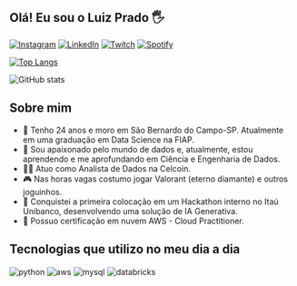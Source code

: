 ## Olá! Eu sou o Luiz Prado 🖐️

[![Instagram](https://img.shields.io/badge/Instagram-E4405F?style=for-the-badge&logo=instagram&logoColor=white)](https://instagram.com/luizbprado)
[![LinkedIn](https://img.shields.io/badge/LinkedIn-0077B5?style=for-the-badge&logo=linkedin&logoColor=white)](https://www.linkedin.com/in/luizotavio-prado)
[![Twitch](https://img.shields.io/badge/Twitch-9146FF?style=for-the-badge&logo=twitch&logoColor=white)](https://twitch.tv/luizzzbp)
[![Spotify](https://img.shields.io/badge/Spotify-1ED760?&style=for-the-badge&logo=spotify&logoColor=white)](https://open.spotify.com/user/sheeran_coffe?si=a07062044fcc400a)

[![Top Langs](https://github-readme-stats.vercel.app/api/top-langs/?username=luiz-prado)](https://github.com/luiz-prado/github-readme-stats)

![GitHub stats](https://github-readme-stats.vercel.app/api?username=luiz-prado&show_icons=true)  

## Sobre mim

- 🌱 Tenho 24 anos e moro em São Bernardo do Campo-SP. Atualmente em uma graduação em Data Science na FIAP.
- 🔭 Sou apaixonado pelo mundo de dados e, atualmente, estou aprendendo e me aprofundando em Ciência e Engenharia de Dados. 
- 🧑‍💼 Atuo como Analista de Dados na Celcoin.
- 🎮 Nas horas vagas costumo jogar Valorant (eterno diamante) e outros joguinhos.
- 🥇 Conquistei a primeira colocação em um Hackathon interno no Itaú Unibanco, desenvolvendo uma solução de IA Generativa.
- 📃 Possuo certificação em nuvem AWS - Cloud Practitioner.

## Tecnologias que utilizo no meu dia a dia

<div style="display: inline_block">
  <img align="center" alt="python" src="https://img.shields.io/badge/Python-3776AB?style=for-the-badge&logo=python&logoColor=white" />
  <img align="center" alt="aws" src="https://img.shields.io/badge/Amazon_AWS-FF9900?style=for-the-badge&logo=amazonaws&logoColor=white" />
  <img align="center" alt="mysql" src="https://img.shields.io/badge/MySQL-005C84?style=for-the-badge&logo=mysql&logoColor=white" />
  <img align="center" alt="databricks" src="https://img.shields.io/badge/Databricks-FF3621?style=for-the-badge&logo=Databricks&logoColor=white" />
</div><br/>
